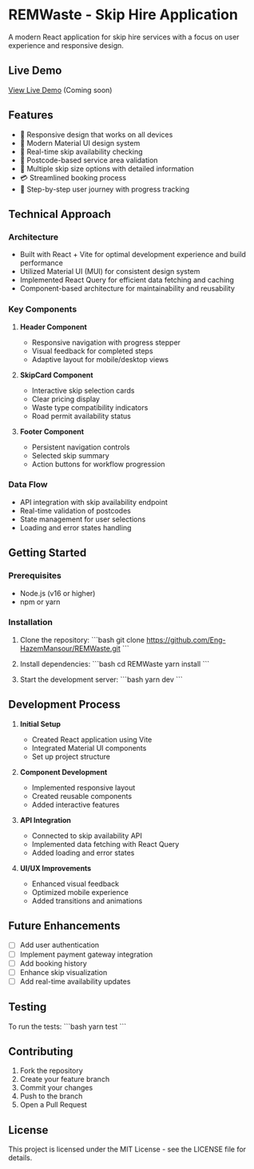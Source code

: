 # REMWaste - Skip Hire Application

A modern React application for skip hire services with a focus on user experience and responsive design.

## Live Demo
[View Live Demo](https://codesandbox.io/p/github/Eng-HazemMansour/REMWaste) (Coming soon)

## Features

- 📱 Responsive design that works on all devices
- 🎨 Modern Material UI design system
- 🔄 Real-time skip availability checking
- 📍 Postcode-based service area validation
- 🚛 Multiple skip size options with detailed information
- 💳 Streamlined booking process
- 🎯 Step-by-step user journey with progress tracking

## Technical Approach

### Architecture
- Built with React + Vite for optimal development experience and build performance
- Utilized Material UI (MUI) for consistent design system
- Implemented React Query for efficient data fetching and caching
- Component-based architecture for maintainability and reusability

### Key Components
1. **Header Component**
   - Responsive navigation with progress stepper
   - Visual feedback for completed steps
   - Adaptive layout for mobile/desktop views

2. **SkipCard Component**
   - Interactive skip selection cards
   - Clear pricing display
   - Waste type compatibility indicators
   - Road permit availability status

3. **Footer Component**
   - Persistent navigation controls
   - Selected skip summary
   - Action buttons for workflow progression

### Data Flow
- API integration with skip availability endpoint
- Real-time validation of postcodes
- State management for user selections
- Loading and error states handling

## Getting Started

### Prerequisites
- Node.js (v16 or higher)
- npm or yarn

### Installation
1. Clone the repository:
\`\`\`bash
git clone https://github.com/Eng-HazemMansour/REMWaste.git
\`\`\`

2. Install dependencies:
\`\`\`bash
cd REMWaste
yarn install
\`\`\`

3. Start the development server:
\`\`\`bash
yarn dev
\`\`\`

## Development Process

1. **Initial Setup**
   - Created React application using Vite
   - Integrated Material UI components
   - Set up project structure

2. **Component Development**
   - Implemented responsive layout
   - Created reusable components
   - Added interactive features

3. **API Integration**
   - Connected to skip availability API
   - Implemented data fetching with React Query
   - Added loading and error states

4. **UI/UX Improvements**
   - Enhanced visual feedback
   - Optimized mobile experience
   - Added transitions and animations

## Future Enhancements

- [ ] Add user authentication
- [ ] Implement payment gateway integration
- [ ] Add booking history
- [ ] Enhance skip visualization
- [ ] Add real-time availability updates

## Testing

To run the tests:
\`\`\`bash
yarn test
\`\`\`

## Contributing

1. Fork the repository
2. Create your feature branch
3. Commit your changes
4. Push to the branch
5. Open a Pull Request

## License

This project is licensed under the MIT License - see the LICENSE file for details.